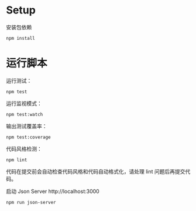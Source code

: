 # Setup

安装包依赖

```
npm install
```

# 运行脚本

运行测试：

```
npm test
```

运行监视模式：

```
npm test:watch
```

输出测试覆盖率：

```
npm test:coverage
```

代码风格检测：

```
npm lint
```

代码在提交前会自动检查代码风格和代码自动格式化，请处理 lint 问题后再提交代码。

启动 Json Server http://localhost:3000

```
npm run json-server
```

```

```
